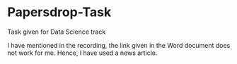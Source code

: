 # Papersdrop-Task
Task given for Data Science track

I have mentioned in the recording, the link given in the Word document does not work for me.
Hence, I have used a news article.
